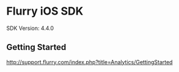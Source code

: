 Flurry iOS SDK
==================================
SDK Version: 4.4.0

Getting Started
----------------------------------
http://support.flurry.com/index.php?title=Analytics/GettingStarted